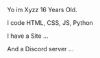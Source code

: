 Yo im Xyzz 16 Years Old.

I code HTML, CSS, JS, Python

I have a Site ...

And a Discord server ...
